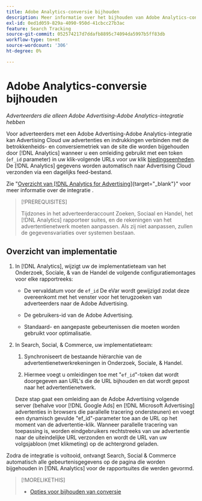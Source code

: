 ```yaml
---
title: Adobe Analytics-conversie bijhouden
description: Meer informatie over het bijhouden van Adobe Analytics-conversies voor je campagnes in Adobe Advertising.
exl-id: 0ed1d059-829a-4090-950d-41cbcc27b3ac
feature: Search Tracking
source-git-commit: 052574217d7ddafb8895c74094da5997b5ff83db
workflow-type: tm+mt
source-wordcount: '306'
ht-degree: 0%

---
```


# Adobe Analytics-conversie bijhouden

*Adverteerders die alleen Adobe Advertising-Adobe Analytics-integratie hebben*

Voor adverteerders met een Adobe Advertising-Adobe Analytics-integratie kan Advertising Cloud uw advertenties en indrukkingen verbinden met de betrokkenheids- en conversiemetriek van de site die worden bijgehouden door [!DNL Analytics] wanneer u een omleiding gebruikt met een token (`ef_id` parameter) in uw klik-volgende URLs voor uw klik [biedingseenheden](/help/search-social-commerce/glossary.md#a-b). De [!DNL Analytics] gegevens worden automatisch naar Advertising Cloud verzonden via een dagelijks feed-bestand.

Zie &quot;[Overzicht van [!DNL Analytics for Advertising]](https://experienceleague.adobe.com/docs/advertising-cloud/dsp/integrations/analytics/overview.html){target="_blank"}&quot; voor meer informatie over de integratie .

>[!PREREQUISITES]
>
> Tijdzones in het adverteerderaccount Zoeken, Sociaal en Handel, het [!DNL Analytics] rapporteer suites, en de rekeningen van het advertentienetwerk moeten aanpassen. Als zij niet aanpassen, zullen de gegevensvariaties over systemen bestaan.

## Overzicht van implementatie

1. In [!DNL Analytics], wijzigt uw de implementatieteam van het Onderzoek, Sociale, &amp; van de Handel de volgende configuratiemontages voor elke rapportreeks:

   * De vervaldatum voor de `ef_id` De eVar wordt gewijzigd zodat deze overeenkomt met het venster voor het terugzoeken van adverteerders naar de Adobe Advertising.

   * De gebruikers-id van de Adobe Advertising.

   * Standaard- en aangepaste gebeurtenissen die moeten worden gebruikt voor optimalisatie.

1. In Search, Social, &amp; Commerce, uw implementatieteam:

   1. Synchroniseert de bestaande hiërarchie van de advertentienetwerkrekeningen in Onderzoek, Sociale, &amp; Handel.

   1. Hiermee voegt u omleidingen toe met &quot;`ef_id`&quot;-token dat wordt doorgegeven aan URL&#39;s die de URL bijhouden en dat wordt gepost naar het advertentienetwerk.

   Deze stap gaat een omleiding aan de Adobe Advertising volgende server (behalve voor [!DNL Google Ads] en [!DNL Microsoft Advertising] advertenties in browsers die parallelle tracering ondersteunen) en voegt een dynamisch gevulde &quot;ef_id&quot;-parameter toe aan de URL op het moment van de advertentie-klik. Wanneer parallelle tracering van toepassing is, worden eindgebruikers rechtstreeks van uw advertentie naar de uiteindelijke URL verzonden en wordt de URL van uw volgsjabloon (met klikmeting) op de achtergrond geladen.

Zodra de integratie is voltooid, ontvangt Search, Social &amp; Commerce automatisch alle gebeurtenisgegevens op de pagina die worden bijgehouden in [!DNL Analytics] voor de rapportsuites die werden gevormd.

>[!MORELIKETHIS]
>
>* [Opties voor bijhouden van conversie](conversion-tracking-about.md)

